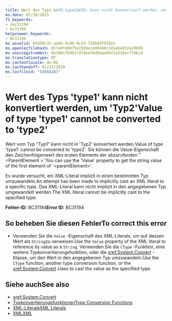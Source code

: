 ```yaml
---
title: Wert des Typs &#39;type1&#39; kann nicht konvertiert werden, um &#39;Typ2&#39;
ms.date: 07/20/2015
f1_keywords:
- vbc31194
- bc31194
helpviewer_keywords:
- BC31194
ms.assetid: 03d50c31-addd-4c90-9c53-725b84f9782e
ms.openlocfilehash: 657e0feb675e15b9ece00d40c3d1ebe932a29099
ms.sourcegitcommit: 6b308cf6d627d78ee36dbbae8972a310ac7fd6c8
ms.translationtype: MT
ms.contentlocale: de-DE
ms.lasthandoff: 01/23/2019
ms.locfileid: "54568287"
---
```

# <a name="value-of-type-39type139-cannot-be-converted-to-39type239"></a><span data-ttu-id="18927-102">Wert des Typs &#39;type1&#39; kann nicht konvertiert werden, um &#39;Typ2&#39;</span><span class="sxs-lookup"><span data-stu-id="18927-102">Value of type &#39;type1&#39; cannot be converted to &#39;type2&#39;</span></span>
<span data-ttu-id="18927-103">Wert vom Typ "Typ1" kann nicht in 'Typ2' konvertiert werden.</span><span class="sxs-lookup"><span data-stu-id="18927-103">Value of type 'type1' cannot be converted to 'type2'.</span></span> <span data-ttu-id="18927-104">Sie können die Value-Eigenschaft den Zeichenfolgenwert des ersten Elements der abzurufenden "\<ParentElement >'.</span><span class="sxs-lookup"><span data-stu-id="18927-104">You can use the 'Value' property to get the string value of the first element of '\<parentElement>'.</span></span>  
  
 <span data-ttu-id="18927-105">Es wurde versucht, ein XML-Literal implizit in einen bestimmten Typ umzuwandeln.</span><span class="sxs-lookup"><span data-stu-id="18927-105">An attempt has been made to implicitly cast an XML literal to a specific type.</span></span> <span data-ttu-id="18927-106">Das XML-Literal kann nicht implizit in den angegebenen Typ umgewandelt werden.</span><span class="sxs-lookup"><span data-stu-id="18927-106">The XML literal cannot be implicitly cast to the specified type.</span></span>  
  
 <span data-ttu-id="18927-107">**Fehler-ID:** BC31194</span><span class="sxs-lookup"><span data-stu-id="18927-107">**Error ID:** BC31194</span></span>  
  
## <a name="to-correct-this-error"></a><span data-ttu-id="18927-108">So beheben Sie diesen Fehler</span><span class="sxs-lookup"><span data-stu-id="18927-108">To correct this error</span></span>  
  
-   <span data-ttu-id="18927-109">Verwenden Sie die `Value` -Eigenschaft des XML-Literals, um auf dessen Wert als `String`zu verweisen.</span><span class="sxs-lookup"><span data-stu-id="18927-109">Use the `Value` property of the XML literal to reference its value as a `String`.</span></span> <span data-ttu-id="18927-110">Verwenden Sie die `CType` -Funktion, eine weitere Typkonvertierungsfunktion, oder die <xref:System.Convert> -Klasse, um den Wert in den angegebenen Typ umzuwandeln.</span><span class="sxs-lookup"><span data-stu-id="18927-110">Use the `CType` function, another type conversion function, or the <xref:System.Convert> class to cast the value as the specified type.</span></span>  
  
## <a name="see-also"></a><span data-ttu-id="18927-111">Siehe auch</span><span class="sxs-lookup"><span data-stu-id="18927-111">See also</span></span>
- <xref:System.Convert>
- [<span data-ttu-id="18927-112">Typkonvertierungsfunktionen</span><span class="sxs-lookup"><span data-stu-id="18927-112">Type Conversion Functions</span></span>](../../../visual-basic/language-reference/functions/type-conversion-functions.md)
- [<span data-ttu-id="18927-113">XML-Literale</span><span class="sxs-lookup"><span data-stu-id="18927-113">XML Literals</span></span>](../../../visual-basic/language-reference/xml-literals/index.md)
- [<span data-ttu-id="18927-114">XML</span><span class="sxs-lookup"><span data-stu-id="18927-114">XML</span></span>](../../../visual-basic/programming-guide/language-features/xml/index.md)
